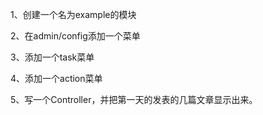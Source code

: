 1、创建一个名为example的模块

2、在admin/config添加一个菜单

3、添加一个task菜单

4、添加一个action菜单

5、写一个Controller，并把第一天的发表的几篇文章显示出来。
